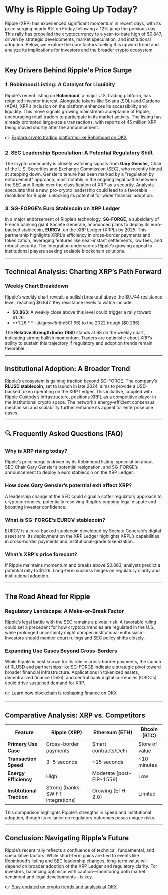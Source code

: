 # Why is Ripple Going Up Today?

Ripple (XRP) has experienced significant momentum in recent days, with its price surging nearly 6% on Friday following a 12% jump the previous day. This rally has propelled the cryptocurrency to a year-to-date high of $0.847, driven by strategic developments, market speculation, and institutional adoption. Below, we explore the core factors fueling this upward trend and analyze its implications for investors and the broader crypto ecosystem.

---

## Key Drivers Behind Ripple's Price Surge

### 1. **Robinhood Listing: A Catalyst for Liquidity**
Ripple’s recent listing on **Robinhood**, a major U.S. trading platform, has reignited investor interest. Alongside tokens like Solana (SOL) and Cardano (ADA), XRP’s inclusion on the platform enhances its accessibility and liquidity. This move signals growing mainstream acceptance of Ripple, encouraging retail traders to participate in its market activity. The listing has already prompted large-scale transactions, with reports of 45 million XRP being moved shortly after the announcement.

👉 [Explore crypto trading platforms like Robinhood on OKX](https://bit.ly/okx-bonus)

### 2. **SEC Leadership Speculation: A Potential Regulatory Shift**
The crypto community is closely watching signals from **Gary Gensler**, Chair of the U.S. Securities and Exchange Commission (SEC), who recently hinted at stepping down. Gensler’s tenure has been marked by a "regulation by enforcement" approach, most notably in the ongoing legal battle between the SEC and Ripple over the classification of XRP as a security. Analysts speculate that a new, pro-crypto leadership could lead to a favorable resolution for Ripple, unlocking its potential for wider financial adoption.

### 3. **SG-FORGE’s Euro Stablecoin on XRP Ledger**
In a major endorsement of Ripple’s technology, **SG-FORGE**, a subsidiary of French banking giant Societe Generale, announced plans to deploy its euro-backed stablecoin, **EURCV**, on the XRP Ledger (XRPL) by 2025. This partnership highlights XRPL’s efficiency in cross-border payments and tokenization, leveraging features like near-instant settlements, low fees, and robust security. The integration underscores Ripple’s growing appeal to institutional players seeking scalable blockchain solutions.

---

## Technical Analysis: Charting XRP’s Path Forward

### Weekly Chart Breakdown
Ripple’s weekly chart reveals a bullish breakout above the $0.744 resistance level, reaching $0.847. Key resistance levels to watch include:
- **$0.863**: A weekly close above this level could trigger a rally toward $1.26.
- **$1.26**: Aligns with the 50% Fibonacci retracement from the 2021 peak ($1.96) to the 2022 trough ($0.286).

The **Relative Strength Index (RSI)** stands at 68 on the weekly chart, indicating strong bullish momentum. Traders are optimistic about XRP’s ability to sustain this trajectory if regulatory and adoption trends remain favorable.

---

## Institutional Adoption: A Broader Trend

Ripple’s ecosystem is gaining traction beyond SG-FORGE. The company’s **RLUSD stablecoin**, set to launch in late 2024, aims to provide a USD-backed token operating on the XRP Ledger. This initiative, coupled with Ripple Custody’s infrastructure, positions XRPL as a competitive player in the institutional crypto space. The network’s energy-efficient consensus mechanism and scalability further enhance its appeal for enterprise use cases.

---

## 🔍 Frequently Asked Questions (FAQ)

### **Why is XRP rising today?**
Ripple’s price surge is driven by its Robinhood listing, speculation about SEC Chair Gary Gensler’s potential resignation, and SG-FORGE’s announcement to deploy a euro stablecoin on the XRP Ledger.

### **How does Gary Gensler’s potential exit affect XRP?**
A leadership change at the SEC could signal a softer regulatory approach to cryptocurrencies, potentially resolving Ripple’s ongoing legal dispute and boosting investor confidence.

### **What is SG-FORGE’s EURCV stablecoin?**
EURCV is a euro-backed stablecoin developed by Societe Generale’s digital asset arm. Its deployment on the XRP Ledger highlights XRPL’s capabilities in cross-border payments and institutional-grade tokenization.

### **What’s XRP’s price forecast?**
If Ripple maintains momentum and breaks above $0.863, analysts predict a potential rally to $1.26. Long-term success hinges on regulatory clarity and institutional adoption.

---

## The Road Ahead for Ripple

### Regulatory Landscape: A Make-or-Break Factor
Ripple’s legal battle with the SEC remains a pivotal risk. A favorable ruling could set a precedent for how cryptocurrencies are regulated in the U.S., while prolonged uncertainty might dampen institutional enthusiasm. Investors should monitor court rulings and SEC policy shifts closely.

### Expanding Use Cases Beyond Cross-Borders
While Ripple is best known for its role in cross-border payments, the launch of RLUSD and partnerships like SG-FORGE indicate a strategic pivot toward broader financial infrastructure. Applications in tokenized assets, decentralized finance (DeFi), and central bank digital currencies (CBDCs) could drive sustained demand for XRP.

👉 [Learn how blockchain is reshaping finance on OKX](https://bit.ly/okx-bonus)

---

## Comparative Analysis: XRP vs. Competitors

| Feature               | Ripple (XRP)                | Ethereum (ETH)              | Bitcoin (BTC)               |
|-----------------------|-----------------------------|-----------------------------|-----------------------------|
| **Primary Use Case**  | Cross-border payments       | Smart contracts/DeFi        | Store of value              |
| **Transaction Speed** | 3-5 seconds                 | ~15 seconds                 | ~10 minutes                 |
| **Energy Efficiency** | High                        | Moderate (post-EIP-1559)    | Low                         |
| **Institutional Traction** | Strong (banks, SWIFT integrations) | Growing (ETH 2.0)          | Limited                     |

This comparison highlights Ripple’s strengths in speed and institutional adoption, though its reliance on regulatory outcomes poses unique risks.

---

## Conclusion: Navigating Ripple’s Future

Ripple’s recent rally reflects a confluence of technical, fundamental, and speculative factors. While short-term gains are tied to events like Robinhood’s listing and SEC leadership changes, long-term value will depend on broader adoption of the XRP Ledger and regulatory clarity. For investors, balancing optimism with caution—monitoring both market sentiment and legal developments—is key.

👉 [Stay updated on crypto trends and analysis at OKX](https://bit.ly/okx-bonus)